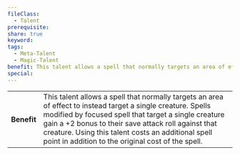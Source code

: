 ```yaml
---
fileClass:
  - Talent
prerequisite: 
share: true
keyword: 
tags:
  - Meta-Talent
  - Magic-Talent
benefit: This talent allows a spell that normally targets an area of effect to instead target a single creature. Spells modified by focused spell that target a single creature gain a +2 bonus to their save attack roll against that creature. Using this talent costs an additional spell point in addition to the original cost of the spell.
special: 
---
```


<p><span style="overflow-x: auto;"><table><tbody><tr><th>Benefit</th><td>This talent allows a spell that normally targets an area of effect to instead target a single creature. Spells modified by focused spell that target a single creature gain a +2 bonus to their save attack roll against that creature. Using this talent costs an additional spell point in addition to the original cost of the spell.</td></tr></tbody></table></span></p>